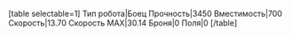 [table selectable=1]
Тип робота|Боец
Прочность|3450
Вместимость|700
Скорость|13.70
Скорость MAX|30.14
Броня|0
Поля|0
[/table]
